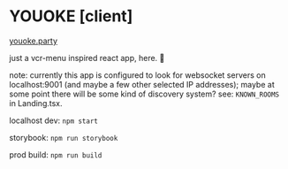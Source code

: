 # YOUOKE [client]

[youoke.party](http://youoke.party)

just a vcr-menu inspired react app, here. :shrug:

note: currently this app is configured to look for websocket servers on localhost:9001 (and maybe a few other selected IP addresses); maybe at some point there will be some kind of discovery system? see: `KNOWN_ROOMS` in Landing.tsx.

localhost dev: `npm start`

storybook: `npm run storybook`

prod build: `npm run build`
